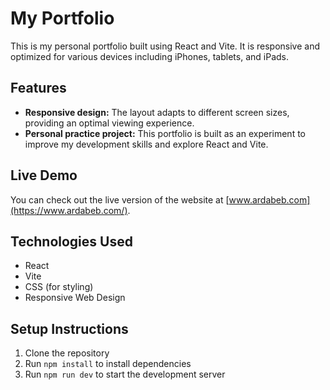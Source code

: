 # My Portfolio

This is my personal portfolio built using React and Vite. It is responsive and optimized for various devices including iPhones, tablets, and iPads.

## Features

- **Responsive design:** The layout adapts to different screen sizes, providing an optimal viewing experience.
- **Personal practice project:** This portfolio is built as an experiment to improve my development skills and explore React and Vite.

## Live Demo

You can check out the live version of the website at [www.ardabeb.com](https://www.ardabeb.com/).

## Technologies Used

- React
- Vite
- CSS (for styling)
- Responsive Web Design

## Setup Instructions

1. Clone the repository
2. Run `npm install` to install dependencies
3. Run `npm run dev` to start the development server
